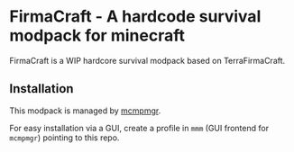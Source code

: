 # FirmaCraft - A hardcode survival modpack for minecraft

FirmaCraft is a WIP hardcore survival modpack based on TerraFirmaCraft.

## Installation

This modpack is managed by [mcmpmgr](https://github.com/WarrenHood/MCModpackManager).

For easy installation via a GUI, create a profile in `mmm` (GUI frontend for `mcmpmgr`) pointing to this repo.

